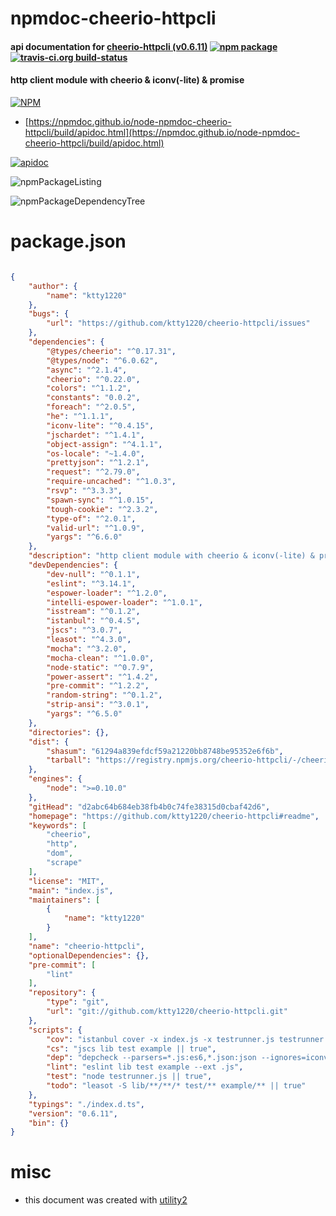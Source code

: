# npmdoc-cheerio-httpcli

#### api documentation for  [cheerio-httpcli (v0.6.11)](https://github.com/ktty1220/cheerio-httpcli#readme)  [![npm package](https://img.shields.io/npm/v/npmdoc-cheerio-httpcli.svg?style=flat-square)](https://www.npmjs.org/package/npmdoc-cheerio-httpcli) [![travis-ci.org build-status](https://api.travis-ci.org/npmdoc/node-npmdoc-cheerio-httpcli.svg)](https://travis-ci.org/npmdoc/node-npmdoc-cheerio-httpcli)

#### http client module with cheerio & iconv(-lite) & promise

[![NPM](https://nodei.co/npm/cheerio-httpcli.png?downloads=true&downloadRank=true&stars=true)](https://www.npmjs.com/package/cheerio-httpcli)

- [https://npmdoc.github.io/node-npmdoc-cheerio-httpcli/build/apidoc.html](https://npmdoc.github.io/node-npmdoc-cheerio-httpcli/build/apidoc.html)

[![apidoc](https://npmdoc.github.io/node-npmdoc-cheerio-httpcli/build/screenCapture.buildCi.browser.%252Ftmp%252Fbuild%252Fapidoc.html.png)](https://npmdoc.github.io/node-npmdoc-cheerio-httpcli/build/apidoc.html)

![npmPackageListing](https://npmdoc.github.io/node-npmdoc-cheerio-httpcli/build/screenCapture.npmPackageListing.svg)

![npmPackageDependencyTree](https://npmdoc.github.io/node-npmdoc-cheerio-httpcli/build/screenCapture.npmPackageDependencyTree.svg)



# package.json

```json

{
    "author": {
        "name": "ktty1220"
    },
    "bugs": {
        "url": "https://github.com/ktty1220/cheerio-httpcli/issues"
    },
    "dependencies": {
        "@types/cheerio": "^0.17.31",
        "@types/node": "^6.0.62",
        "async": "^2.1.4",
        "cheerio": "^0.22.0",
        "colors": "^1.1.2",
        "constants": "0.0.2",
        "foreach": "^2.0.5",
        "he": "^1.1.1",
        "iconv-lite": "^0.4.15",
        "jschardet": "^1.4.1",
        "object-assign": "^4.1.1",
        "os-locale": "~1.4.0",
        "prettyjson": "^1.2.1",
        "request": "^2.79.0",
        "require-uncached": "^1.0.3",
        "rsvp": "^3.3.3",
        "spawn-sync": "^1.0.15",
        "tough-cookie": "^2.3.2",
        "type-of": "^2.0.1",
        "valid-url": "^1.0.9",
        "yargs": "^6.6.0"
    },
    "description": "http client module with cheerio & iconv(-lite) & promise",
    "devDependencies": {
        "dev-null": "^0.1.1",
        "eslint": "^3.14.1",
        "espower-loader": "^1.2.0",
        "intelli-espower-loader": "^1.0.1",
        "isstream": "^0.1.2",
        "istanbul": "^0.4.5",
        "jscs": "^3.0.7",
        "leasot": "^4.3.0",
        "mocha": "^3.2.0",
        "mocha-clean": "^1.0.0",
        "node-static": "^0.7.9",
        "power-assert": "^1.4.2",
        "pre-commit": "^1.2.2",
        "random-string": "^0.1.2",
        "strip-ansi": "^3.0.1",
        "yargs": "^6.5.0"
    },
    "directories": {},
    "dist": {
        "shasum": "61294a839efdcf59a21220bb8748be95352e6f6b",
        "tarball": "https://registry.npmjs.org/cheerio-httpcli/-/cheerio-httpcli-0.6.11.tgz"
    },
    "engines": {
        "node": ">=0.10.0"
    },
    "gitHead": "d2abc64b684eb38fb4b0c74fe38315d0cbaf42d6",
    "homepage": "https://github.com/ktty1220/cheerio-httpcli#readme",
    "keywords": [
        "cheerio",
        "http",
        "dom",
        "scrape"
    ],
    "license": "MIT",
    "main": "index.js",
    "maintainers": [
        {
            "name": "ktty1220"
        }
    ],
    "name": "cheerio-httpcli",
    "optionalDependencies": {},
    "pre-commit": [
        "lint"
    ],
    "repository": {
        "type": "git",
        "url": "git://github.com/ktty1220/cheerio-httpcli.git"
    },
    "scripts": {
        "cov": "istanbul cover -x index.js -x testrunner.js testrunner.js -- -R nyan || true",
        "cs": "jscs lib test example || true",
        "dep": "depcheck --parsers=*.js:es6,*.json:json --ignores=iconv-lite,os-locale,espower-loader || true",
        "lint": "eslint lib test example --ext .js",
        "test": "node testrunner.js || true",
        "todo": "leasot -S lib/**/**/* test/** example/** || true"
    },
    "typings": "./index.d.ts",
    "version": "0.6.11",
    "bin": {}
}
```



# misc
- this document was created with [utility2](https://github.com/kaizhu256/node-utility2)
